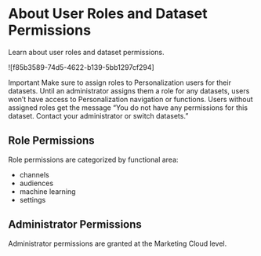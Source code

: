 

# About User Roles and Dataset Permissions

Learn about user roles and dataset permissions.

![f85b3589-74d5-4622-b139-5bb1297cf294]

Important Make sure to assign roles to Personalization users for their
datasets. Until an administrator assigns them a role for any datasets, users
won’t have access to Personalization navigation or functions. Users without
assigned roles get the message “You do not have any permissions for this
dataset. Contact your administrator or switch datasets.”

## Role Permissions

Role permissions are categorized by functional area:

  * channels
  * audiences
  * machine learning
  * settings

## Administrator Permissions

Administrator permissions are granted at the Marketing Cloud level.

